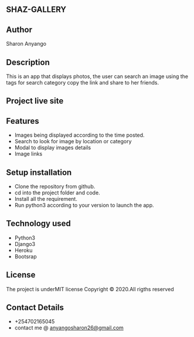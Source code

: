 ## SHAZ-GALLERY

## Author
Sharon Anyango

## Description
This is an app that displays photos, the user can search an image using the tags for search category copy the link and share to her friends.

## Project live site



## Features
* Images being displayed according to the time posted.
* Search to look for image by location or category
* Modal to display images details
* Image links


## Setup installation
* Clone the repository from github.
* cd into the project folder and code.
* Install all the requirement.
* Run python3 according to your version to launch the app.

## Technology used
* Python3
* Django3
* Heroku
* Bootsrap


## License
The project is underMIT license Copyright © 2020.All rigths reserved

## Contact Details
* +254702165045
* contact me @ anyangosharon26@gmail.com